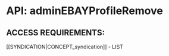 # API: adminEBAYProfileRemove


## ACCESS REQUIREMENTS: ##
[[SYNDICATION|CONCEPT_syndication]] - LIST

